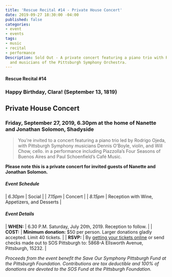 ```yaml
---
title: 'Rescue Recital #14 - Private House Concert'
date: 2019-09-27 18:30:00 -04:00
published: false
categories:
- event
- events
tags:
- music
- recital
- performance
Description: Sold Out - A private concert featuring a piano trio with Rodrigo Ojeda
  and musicians of the Pittsburgh Symphony Orchestra.
---
```


#### Rescue Recital  #14

### Happy Birthday, Clara! (September 13, 1819)

## Private House Concert

### Friday, September 27, 2019, 6.30pm at the home of Nanette and Jonathan Solomon, Shadyside



> You're invited to a concert featuring a piano trio led by Rodrigo Ojeda, with Pittsburgh Symphony musicians Dennis O’Boyle, violin, and Will Chow, cello. in a performance including Piazzolla’s Four Seasons of Buenos Aires and Paul Schoenfield’s Café Music.

**Please note this is a private concert for invited guests of Nanette and Jonathan Solomon.**

##### **Event Schedule**

| *6.30pm*  | Social |
| *7.15pm*  | Concert |
| *8.15pm*  | Reception with Wine, Appetizers, and Desserts |

##### **Event Details**

| **WHEN:**  | 6.30 P.M. Saturday, July 20th, 2019. Reception to follow.  |
| **COST:**  | **Minimum donation:** $50 per person. Larger donations gladly accepted. Limit 40 tickets. |
| **RSVP:**  | By [getting your tickets online](https://squareup.com/store/save-our-symphony-pittsburgh) or send checks made out to SOS Pittsburgh to: 5868-A Ellsworth Avenue, Pittsburgh, 15232. |

*Proceeds from the event benefit the Save Our Symphony Pittsburgh Fund at the Pittsburgh Foundation.  Contributions are tax deductible and 100% of donations are devoted to the SOS Fund at the Pittsburgh Foundation.*
